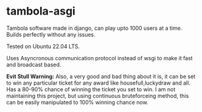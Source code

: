 # tambola-asgi



Tambola software made in django, can play upto 1000 users at a time. Builds perfectly without any issues.

Tested on Ubuntu 22.04 LTS.

Uses Asyncronous communication protocol instead of wsgi to make it fast and broadcast based.


<b>Evit Stull Warning:</b> Also, a very good and bad thing about it is, it can be set to win any particular ticket for any award like housefull,luckydraw and all. Has a 80-90% chance of winning the ticket you set to win. I am not maintaining this project, but using continuous bruteforceing method, this can be easily manipulated to 100% winning chance now.
